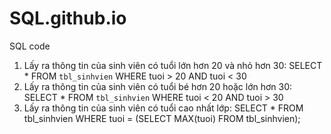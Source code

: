 # SQL.github.io
SQL code
1. Lấy ra thông tin của sinh viên có tuổi lớn hơn 20 và nhỏ hơn 30: 
 SELECT * FROM `tbl_sinhvien` WHERE tuoi > 20 AND tuoi < 30
2. Lấy ra thông tin của sinh viên có tuổi bé hơn 20 hoặc lớn hơn 30: 
 SELECT * FROM `tbl_sinhvien` WHERE tuoi < 20 AND tuoi > 30
3. Lấy ra thông tin của sinh viên có tuổi cao nhất lớp:
 SELECT * FROM tbl_sinhvien WHERE tuoi = (SELECT MAX(tuoi) FROM tbl_sinhvien);
